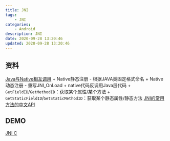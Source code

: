 ```yaml
---
title: JNI
tags: 
    - JNI
categories: 
    - Android
description: JNI
date: 2020-09-28 13:20:46
updated: 2020-09-28 13:20:46
---
```


## 资料

[Java与Native相互调用](https://www.jianshu.com/p/b71aeb4ed13d)
    + Native静态注册 - 根据JAVA类固定格式命名
    + Native动态注册 - 重写JNI_OnLoad
    + native代码反调用Java层代码
      + `GetFieldID`/`GetMethodID`：获取某个属性/某个方法
      + `GetStaticFieldID`/`GetStaticMethodID`：获取某个静态属性/静态方法
[JNI的常用方法的中文API](https://www.jianshu.com/p/67081d9b0a9c)

## DEMO

[JNI C](es:svn\bar_machine\trunk\C++\EIDSDK\Android\EsEidDemo)
